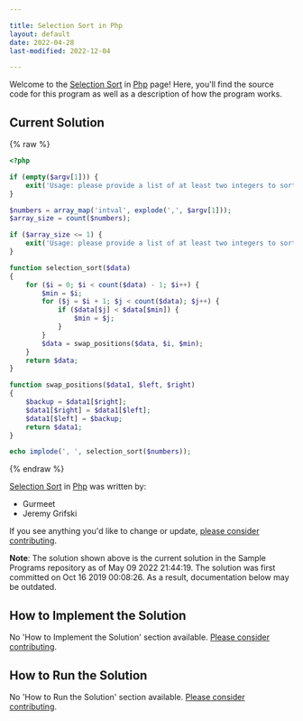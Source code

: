 ```yaml
---

title: Selection Sort in Php
layout: default
date: 2022-04-28
last-modified: 2022-12-04

---
```


Welcome to the [Selection Sort](https://sampleprograms.io/projects/selection-sort) in [Php](https://sampleprograms.io/languages/php) page! Here, you'll find the source code for this program as well as a description of how the program works.

## Current Solution

{% raw %}

```php
<?php

if (empty($argv[1])) {
    exit('Usage: please provide a list of at least two integers to sort in the format "1, 2, 3, 4, 5"');
}

$numbers = array_map('intval', explode(',', $argv[1]));
$array_size = count($numbers);

if ($array_size <= 1) {
    exit('Usage: please provide a list of at least two integers to sort in the format "1, 2, 3, 4, 5"');
}

function selection_sort($data)
{
    for ($i = 0; $i < count($data) - 1; $i++) {
        $min = $i;
        for ($j = $i + 1; $j < count($data); $j++) {
            if ($data[$j] < $data[$min]) {
                $min = $j;
            }
        }
        $data = swap_positions($data, $i, $min);
    }
    return $data;
}

function swap_positions($data1, $left, $right)
{
    $backup = $data1[$right];
    $data1[$right] = $data1[$left];
    $data1[$left] = $backup;
    return $data1;
}

echo implode(', ', selection_sort($numbers));
```

{% endraw %}

[Selection Sort](https://sampleprograms.io/projects/selection-sort) in [Php](https://sampleprograms.io/languages/php) was written by:

- Gurmeet
- Jeremy Grifski

If you see anything you'd like to change or update, [please consider contributing](https://github.com/TheRenegadeCoder/sample-programs).

**Note**: The solution shown above is the current solution in the Sample Programs repository as of May 09 2022 21:44:19. The solution was first committed on Oct 16 2019 00:08:26. As a result, documentation below may be outdated.

## How to Implement the Solution

No 'How to Implement the Solution' section available. [Please consider contributing](https://github.com/TheRenegadeCoder/sample-programs-website).

## How to Run the Solution

No 'How to Run the Solution' section available. [Please consider contributing](https://github.com/TheRenegadeCoder/sample-programs-website).